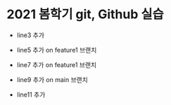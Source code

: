 # 2021 봄학기 git, Github 실습

- line3 추가

- line5 추가 on feature1 브랜치

- line7 추가 on feature1 브랜치

- line9 추가 on main 브랜치

- line11 추가
